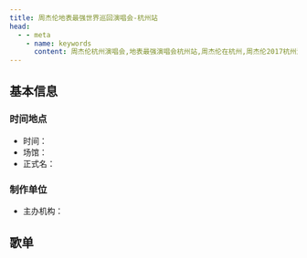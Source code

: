 ```yaml
---
title: 周杰伦地表最强世界巡回演唱会-杭州站
head:
  - - meta
    - name: keywords
      content: 周杰伦杭州演唱会,地表最强演唱会杭州站,周杰伦在杭州,周杰伦2017杭州演唱会
---
```

## 基本信息

### 时间地点
- 时间：
- 场馆：
- 正式名：

### 制作单位
- 主办机构：

## 歌单